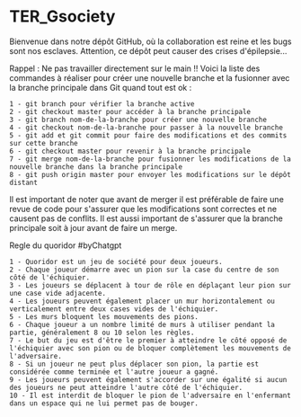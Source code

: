 # TER_Gsociety
Bienvenue dans notre dépôt GitHub, où la collaboration est reine et les bugs sont nos esclaves. Attention, ce dépôt peut causer des crises d'épilepsie...

Rappel : Ne pas travailler directement sur le main !!
Voici la liste des commandes à réaliser pour créer une nouvelle branche et la fusionner avec la branche principale dans Git quand tout est ok :

    1 - git branch pour vérifier la branche active
    2 - git checkout master pour accéder à la branche principale
    3 - git branch nom-de-la-branche pour créer une nouvelle branche
    4 - git checkout nom-de-la-branche pour passer à la nouvelle branche
    5 - git add et git commit pour faire des modifications et des commits sur cette branche
    6 - git checkout master pour revenir à la branche principale
    7 - git merge nom-de-la-branche pour fusionner les modifications de la nouvelle branche dans la branche principale
    8 - git push origin master pour envoyer les modifications sur le dépôt distant
    
Il est important de noter que avant de merger il est préférable de faire une revue de code pour s'assurer que les modifications sont correctes et ne causent pas de conflits. Il est aussi important de s'assurer que la branche principale soit à jour avant de faire un merge.



Regle du quoridor #byChatgpt

    1 - Quoridor est un jeu de société pour deux joueurs.
    2 - Chaque joueur démarre avec un pion sur la case du centre de son côté de l'échiquier.
    3 - Les joueurs se déplacent à tour de rôle en déplaçant leur pion sur une case vide adjacente.
    4 - Les joueurs peuvent également placer un mur horizontalement ou verticalement entre deux cases vides de l'échiquier.
    5 - Les murs bloquent les mouvements des pions.
    6 - Chaque joueur a un nombre limité de murs à utiliser pendant la partie, généralement 8 ou 10 selon les règles.
    7 - Le but du jeu est d'être le premier à atteindre le côté opposé de l'échiquier avec son pion ou de bloquer complètement les mouvements de l'adversaire.
    8 - Si un joueur ne peut plus déplacer son pion, la partie est considérée comme terminée et l'autre joueur a gagné.
    9 - Les joueurs peuvent également s'accorder sur une égalité si aucun des joueurs ne peut atteindre l'autre côté de l'échiquier.
    10 - Il est interdit de bloquer le pion de l'adversaire en l'enfermant dans un espace qui ne lui permet pas de bouger.


